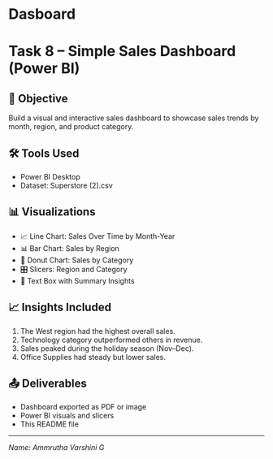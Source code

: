 # Dasboard
# Task 8 – Simple Sales Dashboard (Power BI)

## 📌 Objective
Build a visual and interactive sales dashboard to showcase sales trends by month, region, and product category.

## 🛠 Tools Used
- Power BI Desktop
- Dataset: Superstore (2).csv

## 📊 Visualizations
- 📈 Line Chart: Sales Over Time by Month-Year
- 📊 Bar Chart: Sales by Region
- 🍩 Donut Chart: Sales by Category
- 🎛 Slicers: Region and Category
- 📝 Text Box with Summary Insights

## 📈 Insights Included
1. The West region had the highest overall sales.
2. Technology category outperformed others in revenue.
3. Sales peaked during the holiday season (Nov–Dec).
4. Office Supplies had steady but lower sales.

## 📤 Deliverables
- Dashboard exported as PDF or image
- Power BI visuals and slicers
- This README file

---

*Name: Ammrutha Varshini G*
